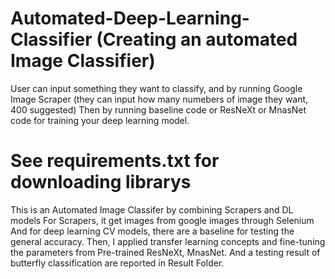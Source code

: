 # Automated-Deep-Learning-Classifier (Creating an automated Image Classifier)
User can input something they want to classify, and by running Google Image Scraper (they can input how many numebers of image they want, 400 suggested)
Then by running baseline code or ResNeXt or MnasNet code for training your deep learning model.
# See requirements.txt for downloading librarys
This is an Automated Image Classifer by combining Scrapers and DL models
For Scrapers, it get images from google images through Selenium
And for deep learning CV models, there are a baseline for testing the general accuracy.
Then, I applied transfer learning concepts and fine-tuning the parameters from Pre-trained ResNeXt, MnasNet.
And a testing result of butterfly classification are reported in Result Folder.
